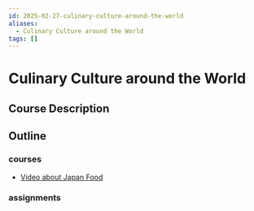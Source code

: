 ```yaml
---
id: 2025-02-27-culinary-culture-around-the-world
aliases:
  - Culinary Culture around the World
tags: []
---
```


# Culinary Culture around the World

## Course Description

## Outline

### courses

- [Video about Japan Food](2025-02-27-video-about-japan-food.md)

### assignments
